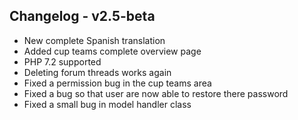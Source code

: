 ## Changelog - v2.5-beta

- New complete Spanish translation
- Added cup teams complete overview page
- PHP 7.2 supported
- Deleting forum threads works again
- Fixed a permission bug in the cup teams area
- Fixed a bug so that user are now able to restore there password
- Fixed a small bug in model handler class 